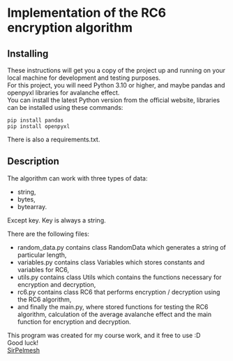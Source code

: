 # Implementation of the RC6 encryption algorithm

## Installing

These instructions will get you a copy of the project up and running on your local machine for development and testing purposes.<br>
For this project, you will need Python 3.10 or higher, and maybe pandas and openpyxl libraries for avalanche effect.<br>
You can install the latest Python version from the official website, libraries can be installed using these commands:

```
pip install pandas
pip install openpyxl
```
There is also a requirements.txt.

## Description
The algorithm can work with three types of data:
<ul>
<li>string,</li>
<li>bytes,</li>
<li>bytearray.</li>
</ul>
Except key. Key is always a string.

There are the following files:
<ul>
<li> random_data.py contains class RandomData which generates a string of particular length,</li>
<li> variables.py contains class Variables which stores constants and variables for RC6,</li>
<li> utils.py contains class Utils which contains the functions necessary for encryption and decryption,</li>
<li> rc6.py contains class RC6 that performs encryption / decryption using the RC6 algorithm,</li>
<li> and finally the main.py, where stored functions for testing the RC6 algorithm, calculation of the average avalanche effect and the main function for encryption and decryption. </li>
</ul>

This program was created for my course work, and it free to use :D <br>
Good luck!<br>
[SirPelmesh](https://github.com/SirPelmesh)
